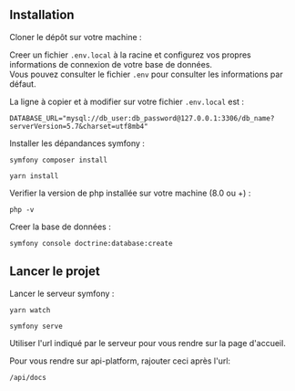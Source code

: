 ## Installation

Cloner le dépôt sur votre machine :  


Creer un fichier `.env.local` à la racine et configurez vos propres informations de connexion de votre base de données.  
Vous pouvez consulter le fichier `.env` pour consulter les informations par défaut.  

La ligne à copier et à modifier sur votre fichier `.env.local` est :  

```DATABASE_URL="mysql://db_user:db_password@127.0.0.1:3306/db_name?serverVersion=5.7&charset=utf8mb4"```

Installer les dépandances symfony  :  

```symfony composer install```

```yarn install```

Verifier la version de php installée sur votre machine (8.0 ou +) :  

```php -v```

Creer la base de données :  

```symfony console doctrine:database:create```

## Lancer le projet

Lancer le serveur symfony :  

```yarn watch```

```symfony serve```

Utiliser l'url indiqué par le serveur pour vous rendre sur la page d'accueil.  

Pour vous rendre sur api-platform, rajouter ceci après l'url:  

```/api/docs```
